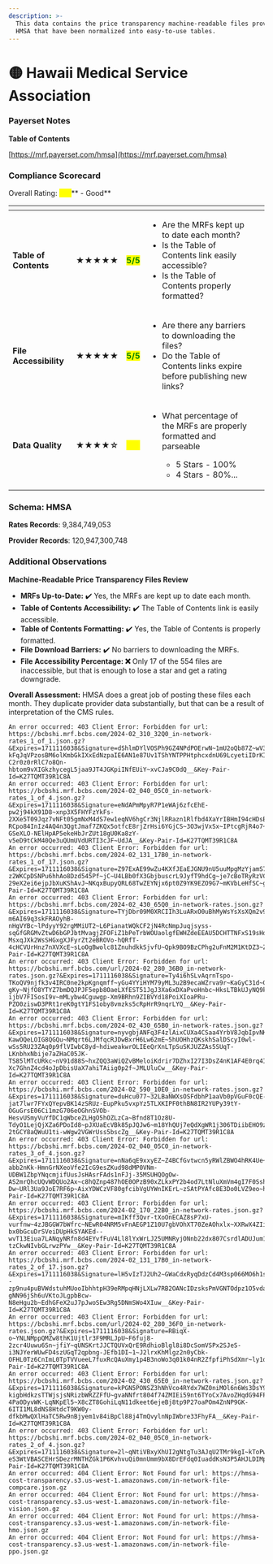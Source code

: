 ```yaml
---
description: >-
  This data contains the price transparency machine-readable files provided by
  HMSA that have been normalized into easy-to-use tables.
---
```


# 🟡 Hawaii Medical Service Association

### Payerset Notes

**Table of Contents**

[https://mrf.payerset.com/hmsa](https://mrf.payerset.com/hmsa)

### Compliance Scorecard

Overall Rating: <mark style="color:yellow;">**4/5**</mark>** - Good**

<table data-view="cards"><thead><tr><th></th><th></th><th></th><th></th><th data-hidden data-card-cover data-type="files"></th></tr></thead><tbody><tr><td><strong>Table of Contents</strong></td><td><strong>★★★★★</strong></td><td><mark style="color:green;"><strong>5/5</strong></mark></td><td><ul><li>Are the MRFs kept up to date each month? </li><li>Is the Table of Contents link easily accessible?</li><li>Is the Table of Contents properly formatted?</li></ul></td><td></td></tr><tr><td><strong>File Accessibility</strong></td><td><strong>★★★★★</strong></td><td><mark style="color:green;"><strong>5/5</strong></mark></td><td><ul><li>Are there any barriers to downloading the files?</li><li>Do the Table of Contents links expire before publishing new links?</li></ul></td><td></td></tr><tr><td><strong>Data Quality</strong></td><td><strong>★★★★☆</strong></td><td><mark style="color:yellow;"><strong>4/5</strong></mark></td><td><ul><li><p>What percentage of the MRFs are properly formatted and parseable</p><ul><li>5 Stars - 100%</li><li>4 Stars - 80%...</li></ul></li></ul></td><td></td></tr></tbody></table>

### Schema: HMSA

**Rates Records**: 9,384,749,053

**Provider Records**: 120,947,300,748

### Additional Observations

**Machine-Readable Price Transparency Files Review**

* **MRFs Up-to-Date:** ✔️ Yes, the MRFs are kept up to date each month.
* **Table of Contents Accessibility:** ✔️ The Table of Contents link is easily accessible.
* **Table of Contents Formatting:** ✔️ Yes, the Table of Contents is properly formatted.
* **File Download Barriers:** ✔️ No barriers to downloading the MRFs.
* **File Accessibility Percentage: ❌** Only 17 of the 554 files are inaccessible, but that is enough to lose a star and get a rating downgrade.

**Overall Assessment:** HMSA does a great job of posting these files each month. They duplicate provider data substantially, but that can be a result of interpretation of the CMS rules.

```
An error occurred: 403 Client Error: Forbidden for url: https://bcbshi.mrf.bcbs.com/2024-02_310_32Q0_in-network-rates_1_of_1.json.gz?&Expires=1711116038&Signature=dShlmDYlVOSPh9GZ4NPdPOErwN~1mU2oQb87Z~wV3HLheklHM~POV3nyhAlP5Pllk8C1K1Y10YWptMs9cmo-kFqJqVPzosBM6olKmbGkIXxEdNzpaIE6AN1e87Uv1TShYNTPPHtphcxdnU69LcyetiIDrKIm~KK23SbzgNLLpWBZ1DhK1trhl9h9d4Xob~G7CURTvc5FIgorib3ZRWrdgizZRsEx4rRXtEpeyxBpY0cwxoRamjDrjb3gmBFbhTNB0sMwKLfiNgywMuNeeEi0-C2r0z0rRlC7o8Qn-hbtom9vXIGkzhycegL5jaa9JT4JGKpiINfEUiY~xvCJa9C0dQ__&Key-Pair-Id=K27TQMT39R1C8A
An error occurred: 403 Client Error: Forbidden for url: https://bcbshi.mrf.bcbs.com/2024-02_040_05C0_in-network-rates_1_of_4.json.gz?&Expires=1711116038&Signature=eNdAPmMpyR7P1eWAj6zfcEhE-pw2j94kX91D8~xnp3X5FHYFzYkFs-2XXe5T09Jqz7vNFt05gmNxM4dS7ew1eqNV6hgCr3NjlRRazn1Rlfbd4XaYrIBHmI94cHDsB7pwenjaK5W-RCpo84InIz4AQ4n3QgtJmaf7ZKQx5otfcE8rjZrHsi6YGjCS~3O3wjVxSx~IPtcgRjR4o7~dInKYBHSOHAp21kpwVVpN1itAgTvNxZakN9dPg4Sna15igOMFHx49jYeUF21KP9P-GSeXLO-NElHpAP5ekeHbJrZUt18gU0Ka8zY-v5eD9tCkM40Qe3uQUmUVdURTI3cJF~UdJA__&Key-Pair-Id=K27TQMT39R1C8A
An error occurred: 403 Client Error: Forbidden for url: https://bcbshi.mrf.bcbs.com/2024-02_131_17B0_in-network-rates_1_of_17.json.gz?&Expires=1711116038&Signature=Z97ExAE99wZu4KXfJEaEJGNU9nU5uuMpgMzYjamS7oYsetnLoJ8l7GuSyierzNMSpq0jbsVSog6Lc6aD72k3lC8AhZXwSGMXDcJOWEkI4lkjxdXJA8kZCW1iQJG-z2WKCpDSNPu6hhAo8Dzd545Pf~jC~U4LBb0fX3GbjbuscrL9JyfT9hdCg~je7cBoTRyRzVC51n9S2G2RtUJOvhZc4EoOT5cd159D~av0hxsalPDT1py2s6O4HLNMyfRDx6HvPBXSjJvO3xquAC-29eX2ei6ejpJbXuKShAvJ~NKqxBupyQRL68TwZEYNjx6pt0Z9YK9EZO9G7~mKVbLeHfSC~g__&Key-Pair-Id=K27TQMT39R1C8A
An error occurred: 403 Client Error: Forbidden for url: https://bcbshi.mrf.bcbs.com/2024-02_430_65Q0_in-network-rates.json.gz?&Expires=1711116038&Signature=TYjDbr09M0XRCIIh3LuARxO0uBhMyWsYsXsXQm2v9CtzjZlJIoj5Z-m6AI69q3skFRAOyhB-nHgVYBc~lPdyyY92rgMMiUT2~L6PianatWQkCF2jN4RcNmpJuqjsyss-sqGfGRGMvZtwD6bGPJbtMvagjZFOFiZ1bPeTrbWOUaolgfEWHZdeEEAU5DCHTTNFxS19sHdRNuai6g8cXnkd~GaUena-MsxqJXk2WsSHGxgXJFyrZt2eBROVo-hQRfT-4cHCVUrHnz7nXVXcE~sLoOgBwolc81ZnuhdkkSjvfU~Qpk9BO9BzCPhg2uFnM2M1KtDZ3~ZcbPRm2jvUdSqmLw__&Key-Pair-Id=K27TQMT39R1C8A
An error occurred: 403 Client Error: Forbidden for url: https://bcbshi.mrf.bcbs.com/url/2024-02_280_36B0_in-network-rates.json.gz?&Expires=1711116038&Signature=Ty4i6hSLvAqrnTspo-TKoQV9njfk3v4IRC0ne2kpKgnqmff~yGu4YYiHYM79yML3u2B9ecaWZrva9r~KaGyC31d~GNaNf6gwFusqsf-gKy~NjfO8YTYZ7bmDQJPJF5epb8OaeLXfEST51JgJ3Xa6xDXaPvoHnbc~HksLTBkUJyNQ9kDgRT~QPoyW0N7WwZTCyf2Skad3JBfG8NlCousTG9Om1S89N3MHehz7tBSOtOwPUq-ijbV7FISosI9v~mMLybw4Cguwgp-Xm9BRhn9ZIBVYd18PoiXIoaPRu-PZO0ziswD3PRt1reK0gtY1FS1oby8vmzks5cRpHrR9nqrLYQ__&Key-Pair-Id=K27TQMT39R1C8A
An error occurred: 403 Client Error: Forbidden for url: https://bcbshi.mrf.bcbs.com/2024-02_430_65B0_in-network-rates.json.gz?&Expires=1711116038&Signature=nyvgbjANFq3F4zlAixCUXa4CSaa4YrbV8JqbIpvNKmlcDjjOSMr-KawOQeLOIG8QGQu~NMqrt6LJMfqcRJDwBxrH6Lw62mE~5hUOHhzQKskhSalDScyI0wl-wSs5RU23ZAq0p9flVIwbC8yd~hdiweakwrOLIEeQrXnLTpSuSKJUZZAs5SUqT-LKnbhxNbije7aZHaC05JK-TS85lMTcURkc~nV91d88S~hxZQQ3aWiQZvBMeloiKdrir7DZhxI27I3DsZ4nK1AF4E0rq4I6Ae6uWNxJIs4nIrMc49JqxE-Xc7GhnZ4cd4oJpDbisUaX7ahiTAiig0p2f~JMLUluCw__&Key-Pair-Id=K27TQMT39R1C8A
An error occurred: 403 Client Error: Forbidden for url: https://bcbshi.mrf.bcbs.com/2024-02_590_10E0_in-network-rates.json.gz?&Expires=1711116038&Signature=duHcu077~32LBaNWXsOSFdbhP1aaVb0pVGuF0cQE-jat7lwr7FYxQYepvBK14zSRUz-EupPku5vxpYz5TLXKIPF0thBN8IR2YUPy39tY-OGuGrsE06Ci1mzG706eOGhnSVOb-HesvUSmyVuYfDC1qWbceZLHgO5hOZLzCa~Bfnd8T1Oz8U-TdyO1LejQjXZa6PDoId8~pJXUaEcVBk85pJQJw6~m18YhQUj7eQdXgWR1j306TDiibEHO9ztFJA5FpFl~5e7gwdhT9PZYS1ysxslyyZ~6lFdlkB19aeOz9~~6u1ApUhqY-2tGCY8aQWuU1ti-wWgw2VGWrUss5bscZg__&Key-Pair-Id=K27TQMT39R1C8A
An error occurred: 403 Client Error: Forbidden for url: https://bcbshi.mrf.bcbs.com/2024-02_040_05C0_in-network-rates_3_of_4.json.gz?&Expires=1711116038&Signature=nNa6qE9xxyEZ~Z4BCfGvtwcn5yRWlZBWO4hRK4Ue~LCnvkSbI9YZwJNGf5C~v8eJ28DxPU30mO9Hrh-abb2nKk-HmnGrNXeoVfe2IcG9esZKud98dMP0VNm-UDBW1ZbpYNqcmjifUusJsHAsrFAds1nFJj-35MSUHQOgOw-AS2mrQhcUQvWDQUo2Ax~c8hQZnp487hOE0OPzB90xZLkxPY2b4od7LtNluXmVm4gI7F0SshShujql-Dw~URl3Ua9JoE7RF6p~AixYDWCzVF80gfcibVgUYWnIKErL~zSAtPYAfc8E3Do0LVZ9eo~hgIz0aSPrcADH8Ua24X9pFDpozQ__&Key-Pair-Id=K27TQMT39R1C8A
An error occurred: 403 Client Error: Forbidden for url: https://bcbshi.mrf.bcbs.com/2024-02_170_22B0_in-network-rates.json.gz?&Expires=1711116038&Signature=mIKff3Qvr-tXoOnECAZ8sP7xU-vurfnw~4zJBGGW7bWfrc~NEwR04NRM5vFnAEGP1Z10U7gbVOhXT70ZeAOhxlx~XXRwX4ZIiMv1CmJS0vUTY73h1KNR0qo1xXXlShIlWegE~UVObA20lXa1Oc73g7UjE9IP9aWKlgeFkuFiclF73SjeEWxDU3dN7FyCqGlJDTUbwqkdDlFXAcQ~K3lSI-bx0bGcuDrSVeiDUpHkSYAKEd--wvT13Eiua7LANqyNRfn8d4EYvfFuV4Ll8lYxWrLJ25UMNRyjONnb22dx807CsrdlADUJum19CxVDVsWv~flh-tzCkwNIvbGLrwzPYw__&Key-Pair-Id=K27TQMT39R1C8A
An error occurred: 403 Client Error: Forbidden for url: https://bcbshi.mrf.bcbs.com/2024-02_131_17B0_in-network-rates_2_of_17.json.gz?&Expires=1711116038&Signature=lH5vIzTJ2Uh2~GWaCdxRyqDdzCd4M3sp066MO6h1sQUPmGbDgutbOnXir9nYHGMd6tKW9UzN5fy--zp9nu4puBVWdstuhMUooIbhhtpH39eRMpqHNjLXLw7RB2OANcIDzsksPmVGNTOdpz1O5vdaXd3dvD8iljDzCei7f7mQTPaz1vzit~kFSmWVhu4j5xE7hFFb~XbqYC2koJOkHXbCXA44Sna~tr9I6DDaklKAU~0zUE4YPd0iviQC~ZNaI3ZMml6AAbF8Nspr4tLA3yD1-gNN96jSh6uVKtoJLgpbBcw-N8eHgu2b~EdhGFeX2uJ7pJwoSEw3Rg5DNmSWo4XIuw__&Key-Pair-Id=K27TQMT39R1C8A
An error occurred: 403 Client Error: Forbidden for url: https://bcbshi.mrf.bcbs.com/url/2024-02_280_36F0_in-network-rates.json.gz?&Expires=1711116038&Signature=RBiqX-o~YNLNMppQMZw8thK1Ujtlr3F9MRLJpU~F6fuj8-2zcr4Uuwu6Sn~jfiY~qUNSKrtJJCTQUVxQrE9RdhioBlgl8i8DcSomVSPx2SJeS-i3NJYerWUwFD4szUGqT2qpbng-JEfb1DI~1~J2lrxKhMlgz2n0yCbk-OFHL0Tz6CnImL0TpTVVueeL7fuxRcQAuXmy1p4B3noWo3q01k04nR2ZfpfiPhSdXmr~ly1d1gCMcUI5hNR3XB5wVnXT06BTcGTkN7gui6j0p7rO0KMMMUqLJeloFqfFLyiCty6SB7GK1UCOlJrmI~4KJaOzhHkRvVIBCJgO5bmjJV6iYw__&Key-Pair-Id=K27TQMT39R1C8A
An error occurred: 403 Client Error: Forbidden for url: https://bcbshi.mrf.bcbs.com/2024-02_430_65E0_in-network-rates.json.gz?&Expires=1711116038&Signature=kPGN5PONSZ3hNhVco4RYdx7WZ0niMOl6n6Ws3DsY9~QhAhBCnwns92MKIrR~bTPj0lrbz-kigbHdkzsTTWjsjsNRizbWRZZFfU~gvaNNfrt804f74ZMIEi59nt6TYoCx7AvoZHqdG94FPhnP75eubCQ0N5abjp043WowK4rZMzeRyOxTF~aAmuDBoaJEIVVSzSD-4Pa0DyvWK-LqNKpEl5~X8cZT8GohiLqN11dkeet6ejeBj8tp9P27oaPOm4ZnNP9GK-6ITI1ML8dNS8HtdcT9KW0y-dfkbMwQXlHaTC5Rw9nBjyem1v84iBpCl88j4TmQvylnNpIWbre33FhyFA__&Key-Pair-Id=K27TQMT39R1C8A
An error occurred: 403 Client Error: Forbidden for url: https://bcbshi.mrf.bcbs.com/2024-02_040_05C0_in-network-rates_2_of_4.json.gz?&Expires=1711116038&Signature=2l~qNtiVBxyXhUI2gNtgTu3AJqU2TMr9kgI~kToPwLDrdpMxc4Rj6hPfT5fBqRylzB5BVS4Xxs24igtm8FgRHNtEgdgrWdz8KLP2SGayHPZVg74fk04emX7TTizvoTYmuwJEnjAjOzQd3M7ikawkYG8bCo9UbB26IGzmB~yHkbp2KsyMWBiwz4UcFThUJYMJiq711Lr6ULEn9fxctgOdOUhVX52piuHjxDlpNydPLwRdqiCrFUcRS7ePz98mtj-eS3WtVBASCEHrSDezrMNTHZGk1P6KvhvuQi0mnUmm9bX8DrEFdq0IuaddKsN3P5AHJLDIMpJRnC9oT~3sozd4Jw__&Key-Pair-Id=K27TQMT39R1C8A
An error occurred: 404 Client Error: Not Found for url: https://hmsa-cost-transparency.s3.us-west-1.amazonaws.com/in-network-file-compcare.json.gz
An error occurred: 404 Client Error: Not Found for url: https://hmsa-cost-transparency.s3.us-west-1.amazonaws.com/in-network-file-vision.json.gz
An error occurred: 404 Client Error: Not Found for url: https://hmsa-cost-transparency.s3.us-west-1.amazonaws.com/in-network-file-hmo.json.gz
An error occurred: 404 Client Error: Not Found for url: https://hmsa-cost-transparency.s3.us-west-1.amazonaws.com/in-network-file-ppo.json.gz
```

